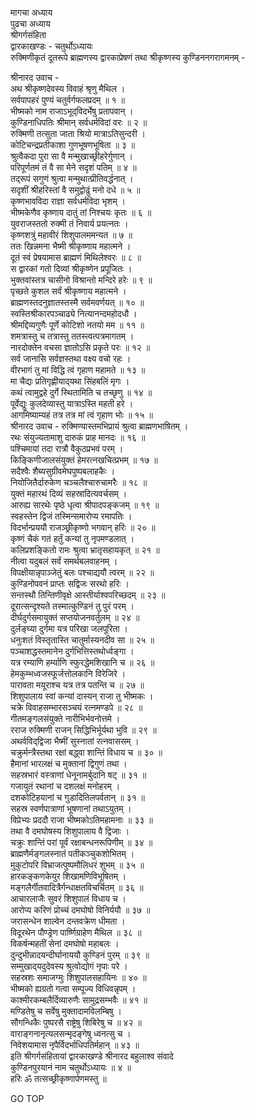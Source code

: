मागचा अध्याय  
पुढचा अध्याय  
श्रीगर्गसंहिता  
द्वारकाखण्डः - चतुर्थोऽध्यायः  
रुक्मिणीकृतं दूतरूपे ब्राह्मणस्य द्वारकाप्रेषणं तथा श्रीकृष्णस्य कुण्डिननगरागमनम् -  
  
श्रीनारद उवाच -  
अथ श्रीकृष्णदेवस्य विवाहं श्रृणु मैथिल ।  
सर्वपापहरं पुण्यं चतुर्वर्गफलप्रदम् ॥ १ ॥  
भीष्मको नाम राजाऽभूद्‌विदर्भेषु प्रतापवान् ।  
कुण्डिनाधिपतिः श्रीमान् सर्वधर्मविदां वरः ॥ २ ॥  
रुक्मिणी तत्सुता जाता श्रियो मात्राऽतिसुन्दरी ।  
कोटिचन्द्रप्रतीकाशा गुणभूषणभूषिता ॥ ३ ॥  
श्रुत्वैकदा पुरा सा वै मन्मुखाच्छ्रीहरेर्गुणान् ।  
परिपूर्णतमं तं वै सा मेने सदृशं पतिम् ॥ ४ ॥  
तद्‌रूपं सगुणं श्रुत्वा मन्मुथात्प्रीतिवर्द्धनात् ।  
सदृशीं श्रीहरिस्तां वै समुद्वोढुं मनो दधे ॥ ५ ॥  
कृष्णभावविदा राज्ञा सर्वधर्मविदा भृशम् ।  
भीष्मकेणैव कृष्णाय दातुं तां निश्चयः कृतः ॥ ६ ॥  
युवराजस्ततो रुक्मी तं निवार्य प्रयत्नतः ।  
कृष्णशत्रुं महावीरं शिशुपालममन्यत ॥ ७ ॥  
ततः खिन्नमना भैष्मी श्रीकृष्णाय महात्मने ।  
दूतं स्वं प्रेषयामास ब्राह्मणं मिथिलेश्वरः ॥ ८ ॥  
स द्वारकां गतो दिव्यां श्रीकृष्णेन प्रपूजितः ।  
भुक्तवांस्तत्र चासीनो विश्रान्तो मन्दिरे हरेः ॥ ९ ॥  
पृच्छते कुशल सर्वं श्रीकृष्णाय महात्मने ।  
ब्राह्मणस्तदनुज्ञातस्तस्मै सर्वमवर्णयत् ॥ १० ॥  
स्वस्तिश्रीकारपञ्चाढ्ये नित्यानन्दमहोदधौ ।  
श्रीमद्दिव्यगुणैः पूर्णे कोटिशो नतयो मम ॥ ११ ॥  
शमत्रास्तु च तत्रास्तु ततस्त्वत्पत्रमागतम् ।  
नारदोक्तेन वचसा ज्ञातोऽसि प्रकृते परः ॥ १२ ॥  
सर्व जानासि सर्वज्ञस्तथा वक्ष्य वचो रहः ।  
वीरभागं तु मां विद्धि त्वं गृहाण महामते ॥ १३ ॥  
मा चैद्यः प्रतिगृह्णीयाद्‌यथा सिंहबलिं मृगः ।  
कथं त्वामुद्वहे दुर्गे स्थितामिति च तच्छृणु ॥ १४ ॥  
पूर्वेद्युः कुलदेव्यास्तु यात्राऽस्ति महती हरे ।  
आगमिष्याम्यहं तत्र तत्र मां त्वं गृहाण भोः ॥ १५ ॥  
श्रीनारद उवाच - रुक्मिण्यास्तमभिप्रायं श्रुत्वा ब्राह्मणभाषितम् ।  
रथः संयुज्यतामाशु दारुकं प्राह मानदः ॥ १६ ॥  
पश्चिमायां तदा रात्रौ वैकुठप्रभवं परम् ।  
किङ्किणीजालसंयुक्तं हेमरत्नखचित्प्रभम् ॥ १७ ॥  
सदैश्वैः शैब्यसुग्रीवमेघपुष्पबलाहकैः ।  
नियोजितैर्दारुकेण चञ्चलैश्चारुचामरैः ॥ १८ ॥  
युक्तं महारथं दिव्यं सहस्रादित्यवर्चसम् ।  
आरुह्य सारथेः पृष्ठे धृत्वा श्रीपादपङ्कजम् ॥ १९ ॥  
स्वहस्तेन द्विजं तस्मिन्समारोप्य रमापतिः ।  
विदर्भान्प्रययौ राजञ्छ्रीकृष्णो भगवान् हरिः ॥ २० ॥  
कृष्णं चैकं गतं हर्तुं कन्यां तु नृपमण्डलात् ।  
कलिप्रशङ्कितो रामः श्रुत्वा भ्रातृसहायकृत् ॥ २१ ॥  
नीत्वा यदुबलं सर्वं समर्थबलवाहनम् ।  
विपक्षीयान्नृपाञ्जेतुं बलः पश्चाद्ययौ त्वरम् ॥ २२ ॥  
कुण्डिनोपवनं प्राप्तः सद्विजः सरथो हरिः ।  
सन्तस्थौ तिन्तिणीवृक्षे आस्तीर्याश्वपरिच्छदम् ॥ २३ ॥  
दूरात्सन्दृश्यते तस्मात्कुण्डिनं तु पुरं परम् ।  
दीर्घदुर्गसमायुक्तं सप्तयोजनवर्तुलम् ॥ २४ ॥  
दुर्लङ्घ्या दुर्गमा यत्र परिखा जलपूरिता ।  
धनुःशतं विस्तृतास्ति चातुर्मास्यनदीव सा ॥ २५ ॥  
पञ्चाशद्धस्तमानेन दुर्गभित्तिस्तथोर्ध्वङ्गा ।  
यत्र रम्याणि हर्म्याणि स्फुरद्धेमशिखानि च ॥ २६ ॥  
हेमकुम्भध्वजस्फूर्जत्तोलकानि विरेजिरे ।  
पारावता मयूराश्च यत्र तत्र पतन्ति च ॥ २७ ॥  
शिशुपालाय स्वां कन्यां दास्यन् राजा तु भीष्मकः ।  
चक्रे विवाहसम्भारसञ्चयं रत्नमण्डपे ॥ २८ ॥  
गीतमङ्गलसंयुक्ते नारीभिर्भवनोत्तमे ।  
रराज रुक्मिणी राजन् सिद्धिभिर्भूर्यथा भुवि ॥ २९ ॥  
अथर्वविद्‌द्विजा भैष्मीं सुस्नातां रत्नवाससम् ।  
चक्रुर्मन्त्रैस्तथा रक्षां बद्ध्वा शान्तिं विधाय च ॥ ३० ॥  
हैमानां भारलक्षं च मुक्तानां द्विगुणं तथा ।  
सहस्रभारं वस्त्राणां धेनूनामर्बुदानि षट् ॥ ३१ ॥  
गजायुतं रथानां च दशलक्षं मनोहरम् ।  
दशकोटिहयानां च गुडादितिलपर्वतान् ॥ ३१ ॥  
सहस्र स्वर्णपात्राणां भूषणानां तथाऽयुतम् ।  
विप्रेभ्यः प्रददौ राजा भीष्मकोऽतिमहामनाः ॥ ३३ ॥  
तथा वै दमघोषस्य शिशुपालाय वै द्विजाः ।  
चक्रुः शान्तिं परां पूर्वं रक्षाबन्धनरूपिणीम् ॥ ३४ ॥  
ब्राह्मणैर्मङ्गलस्नातं पतीकञ्चुकशोभितम् ।  
मुकुटोपरि विभ्राजत्पुष्पमौलिधरं शुभम् ॥ ३५ ॥  
हारकङ्कणकेयुर शिखामणिविभूषितम् ।  
मङ्गलैर्गीतवादित्रैर्गन्धाक्षतविचर्चितम् ॥ ३६ ॥  
आचारलाजैः सुवरं शिशुपालं विधाय च ।  
आरोप्य करिणं प्रोच्चं दमघोषो विनिर्ययौ ॥ ३७ ॥  
जरासन्धेन शाल्वेन दन्तवक्रेण धीमता ।  
विदूरथेन पौण्ड्रेण पार्ष्णिग्राहेण मैथिल ॥ ३८ ॥  
विकर्षन्महतीं सेनां दमघोषो महाबलः ।  
दुन्दुभीन्नादयन्दीर्घानाययौ कुण्डिनं पुरम् ॥ ३९ ॥  
सम्मुखाद्‌यदुदेवस्य श्रुत्वोद्योगं नृपाः परे ।  
सहस्रशः समाजग्मुः शिशुपालसहायिनः ॥ ४० ॥  
भीष्मको ह्यग्रतो गत्वा सम्पूज्य विधिवन्नृपम् ।  
काश्मीरकम्बलैर्दिव्यारुणैः सामुद्रसम्भवैः ॥ ४१ ॥  
मण्डितेषु च सर्वेषु मुक्तादामविलम्बिषु ।  
सौगन्धिकैः पुष्परसै राष्ट्रेषु शिबिरेषु च ॥ ४२ ॥  
वाराङ्गनानृत्यलसन्मृदङ्गेषु ध्वनत्सु च ।  
निवेशयामास नृपैर्विदर्भाधिपतिर्महान् ॥ ४३ ॥  
इति श्रीगर्गसंहितायां द्वारकाखण्डे श्रीनारद बहुलाश्व संवादे  
कुण्डिनपुरयानं नाम चतुर्थोऽध्यायः ॥ ४ ॥  
हरिः ॐ तत्सच्छ्रीकृष्णार्पणमस्तु ॥  
  
GO TOP
